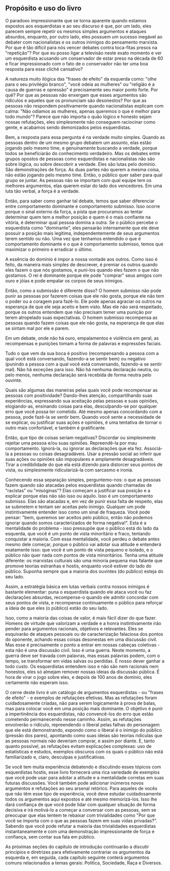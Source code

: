 ## Propósito e uso do livro

O paradoxo impressionante que se torna aparente quando estamos expostos aos esquerdistas e ao seu discurso é que, por um lado, eles parecem sempre repetir os mesmos simples argumentos e ataques absurdos, enquanto, por outro lado, eles possuem um sucesso inegável ao debater com nacionalistas e os outros inimigos do pensamento marxista. Por que é tão difícil para nós vencer debates contra toca-fitas presos na "repetição"? Por que eu posso ligar a televisão neste exato momento e ver um esquerdista acusando um conservador de estar preso na década de 60 e ficar impressionado com o fato de o conservador não ter uma boa resposta para esse clichê cansativo?

A natureza muito ilógica das "frases de efeito" da esquerda como: "olhe para o seu privilégio branco", "você odeia as mulheres" ou "religião é a causa de guerras e opressão" é precisamente seu maior ponto forte. Por quê? Por que as pessoas não enxergam que esses argumentos são ridículos e aqueles que os pronunciam são desonestos? Por que as pessoas não respondem positivamente quando nacionalistas explicam com calma: "Não odiamos as mulheres, apenas queremos o que é melhor para todo mundo"? Parece que não importa o quão lógico e honesto sejam nossas refutações, eles simplesmente não conseguem raciocinar como gente, e acabamos sendo demonizados pelos esquerdistas.

Bem, a resposta para essa pergunta é na verdade muito simples. Quando as pessoas dentro de um mesmo grupo debatem um assunto, elas estão jogando pelo mesmo time, e genuinamente buscando a verdade, porque todos se beneficiarão do conhecimento verdadeiro. Mas os debates entre grupos opostos de pessoas como esquerdistas e nacionalistas não são sobre lógica, ou sobre descobrir a verdade. Eles são lutas pelo domínio. São demonstrações de força. As duas partes não querem a mesma coisa, não estão jogando pelo mesmo time. Então, o público quer saber para qual grupo se juntar. As pessoas não se importam com qual equipe tem os melhores argumentos, elas querem estar do lado dos vencedores. Em uma luta tão verbal, a força é a verdade.

Então, para saber como ganhar tal debate, temos que saber diferenciar entre comportamento dominante e comportamento submisso. Isso ocorre porque o sinal externo da força, a pista que procuramos ao tentar determinar quem tem a melhor posição e quem é o mais confiante na vitória, é determinar qual pessoa domina a outra. Se o público percebe o esquerdista como "dominante", eles pensarão internamente que ele deve possuir a posição mais legítima, independentemente de seus argumentos terem sentido ou não. Uma vez que tenhamos entendido o que é comportamento dominante e o que é comportamento submisso, temos que maximizar o primeiro e erradicar o último.

A essência do domínio é impor a nossa vontade aos outros. Como isso é feito, da maneira mais simples de descrever, é premiar os outros quando eles fazem o que nós gostamos, e puni-los quando eles fazem o que não gostamos. O rei é dominante porque ele pode "comprar" seus amigos com ouro e jóias e pode empalar os corpos de seus inimigos.

Então, como a submissão é diferente disso? O homem submisso não pode punir as pessoas por fazerem coisas que ele não gosta, porque ele não tem o poder ou a coragem para fazê-lo. Ele pode apenas agraciar os outros na esperança de que ele seja aceito e bem visto. Mas ele não será respeitado, porque os outros entendem que não precisam temer uma punição por terem atropelado suas expectativas. O homem submisso recompensa as pessoas quando fazem coisas que ele não gosta, na esperança de que elas se sintam mal por ele e parem.

Em um debate, onde não há ouro, empalamentos e violência em geral, as recompensas e punições tomam a forma de palavras e expressões faciais.

Tudo o que vem da sua boca é positivo \(recompensando a pessoa com a qual você está conversando, fazendo-a se sentir bem\) ou negativo \(punindo a pessoa com a qual você está conversando, fazendo-a se sentir mal\). Não há exceções para isso. Não há nenhuma declaração neutra, ou pelo menos, nenhuma declaração será recebida de forma neutra pelo ouvinte.

Quais são algumas das maneiras pelas quais você pode recompensar as pessoas com positividade? Dando-lhes atenção, compartilhando suas experiências, expressando sua aceitação pelas pessoas e suas opiniões, elogiando-as, ensinando coisas para elas, desculpando-se por qualquer erro que você possa ter cometido. Até mesmo apenas concordando com a pessoa, pode fazê-la se sentir bem. Quando você sente a necessidade de se explicar, ou justificar suas ações e opiniões, é uma tentativa de tornar o outro mais confortável, e também é gratificante.

Então, que tipo de coisas seriam negativas? Discordar ou simplesmente rejeitar uma pessoa e/ou suas opiniões. Repreendê-la por mau comportamento. Ignorá-la, ou ignorar as declarações que ela fez. Associá-la a pessoas ou coisas desagradáveis. Usar a pressão social ao inferir que suas ações ou opiniões são impopulares e amplamente desagradáveis. Tirar a credibilidade do que ela está dizendo para distorcer seus pontos de vista, ou simplesmente ridicularizá-la com sarcasmo e ironia.

Conhecendo essa separação simples, perguntemo-nos: o que as pessoas fazem quando são atacadas pelos esquerdistas quando chamadas de "racistas" ou "misóginas"? Elas começam a justificar sua posição e a explicar porque elas não são isso ou aquilo. Isso é um comportamento submisso. Elas são atacadas e, em vez de punir essa falta de respeito, elas se submetem e tentam ser aceitas pelo inimigo. Qualquer um pode instintivamente entender isso como um sinal de fraqueza. Você pode pensar: "bem, queremos ser aceitos pelo público, então não podemos ignorar quando somos caracterizados de forma negativa!". Esta é a mentalidade do problema - isso pressupõe que o público está do lado da esquerda, que você é um ponto de vista minoritário e fraco, tentando conquistar a maioria. Com essa mentalidade, você perdeu o debate antes mesmo dele começar, porque o público vai adotar sua atitude e entenderá exatamente isso: que você é um ponto de vista pequeno e isolado, e o público não quer nada com pontos de vista minoritários. Tenha uma atitude diferente: os marxistas culturais são uma minoria pequena mas falante que promove teorias estranhas e hostis, enquanto você estiver do lado do público. Suponha sempre que a maioria dos ouvintes \(do público\) esteja do seu lado.

Assim, a estratégia básica em lutas verbais contra nossos inimigos é bastante elementar: puna o esquerdista quando ele ataca você ou faz declarações absurdas, recompense-o quando ele admitir concordar com seus pontos de vista, e recompense continuamente o público para reforçar a ideia de que eles \(o público\) estão do seu lado.

Isso, como a maioria das coisas de valor, é mais fácil dizer do que fazer. Homens de virtude que valorizam a verdade e a honra instintivamente irão pender para argumentos racionais, objetivos e relevantes. Eles se esquivarão de ataques pessoais ou de caracterização falaciosa dos pontos do oponente, achando essas coisas desonestas em uma discussão civil. Mas esse é precisamente o ponto a entrar em nossas cabeças coletivas - esta não é uma discussão civil. Isso é uma guerra. Neste momento, a guerra deve ser travada com palavras, mas essas palavras podem, com o tempo, se transformar em vidas salvas ou perdidas. É nosso dever ganhar a todo custo. Os esquerdistas entendem isso e não são nem racionais nem honestos, eles só almejam remover nossas ideias da discussão pública. É hora de virar o jogo sobre eles, e depois de 100 anos de domínio, eles certamente não esperam isso.

O cerne deste livro é um catálogo de argumentos esquerdistas - ou "frases de efeito" - e exemplos de refutações efetivas. Mas as refutações foram cuidadosamente criadas, não para serem logicamente à prova de balas, mas para colocar você em uma posição mais dominante. O objetivo é punir a impertinência dos esquerdistas, não convencê-los do erro que estão cometendo permanecendo nesse caminho. Assim, as refutações envolverão o ridículo, repreendendo o liberal pelas falhas do personagem que ele está demonstrando, expondo como o liberal é o inimigo do público \(pressão dos pares\), apontando como suas ideias são teorias ridículas que as pessoas normais não deveriam comprar, e assim por diante. E, tanto quanto possível, as refutações evitam explicações complexas: uso de estatísticas e estudos, exemplos obscuros com os quais o público não está familiarizado e, claro, desculpas e justificativas.

Se você tem muita experiência debatendo e discutindo esses tópicos com esquerdistas hostis, esse livro fornecerá uma rica variedade de exemplos que você pode usar para adotar a atitude e a mentalidade corretas em suas futuras discussões. Você também pode adicionar inúmeros novos argumentos e refutações ao seu arsenal retórico. Para aqueles de vocês que não têm esse tipo de experiência, você deve estudar cuidadosamente todos os argumentos aqui expostos e até mesmo memorizá-los. Isso lhe dará confiança de que você pode lidar com qualquer situação de forma decisiva e irá motivá-lo a começar a conversar com as pessoas, sem se preocupar que elas tentem te rebaixar com trivialidades como "Por que você se importa com o que as pessoas fazem em suas vidas privadas?". Sabendo que você pode refutar a maioria das trivialidades esquerdistas instantaneamente e com uma demonstração impressionante de força e confiança, sem contar sua fala em público.

As próximas seções do capítulo de introdução continuarão a discutir princípios e diretrizes para efetivamente contrariar os argumentos da esquerda e, em seguida, cada capítulo seguinte conterá argumentos comuns relacionados a temas gerais: Política, Sociedade, Raça e Diversos.

